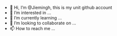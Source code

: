 - 👋 Hi, I’m @Jiemingh, this is my unit github account
- 👀 I’m interested in ...
- 🌱 I’m currently learning ...
- 💞️ I’m looking to collaborate on ...
- 📫 How to reach me ...

<!---
Jiemingh/Jiemingh is a ✨ special ✨ repository because its `README.md` (this file) appears on your GitHub profile.
You can click the Preview link to take a look at your changes.
--->
